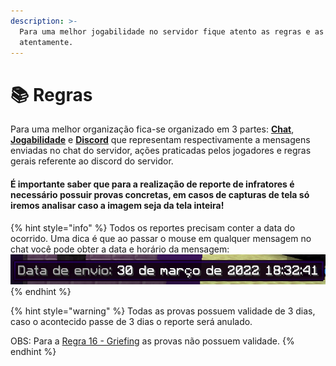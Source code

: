 ```yaml
---
description: >-
  Para uma melhor jogabilidade no servidor fique atento as regras e as leia
  atentamente.
---
```


# 📚 Regras

Para uma melhor organização fica-se organizado em 3 partes: [**Chat**](chat.md), [**Jogabilidade**](jogabilidade.md) e [**Discord**](discord.md) que representam respectivamente a mensagens enviadas no chat do servidor, ações praticadas pelos jogadores e regras gerais referente ao discord do servidor.

#### É importante saber que para a realização de reporte de infratores é necessário possuir provas concretas, em casos de capturas de tela só iremos analisar caso a imagem seja da tela inteira!

{% hint style="info" %}
Todos os reportes precisam conter a data do ocorrido. Uma dica é que ao passar o mouse em qualquer mensagem no chat você pode obter a data e horário da mensagem: ![](<../.gitbook/assets/image (2).png>)
{% endhint %}

{% hint style="warning" %}
Todas as provas possuem validade de 3 dias, caso o acontecido passe de 3 dias o reporte será anulado.

OBS: Para a [Regra 16 - Griefing](https://wiki.rederevo.com/regras/jogabilidade#01-5) as provas não possuem validade.
{% endhint %}

